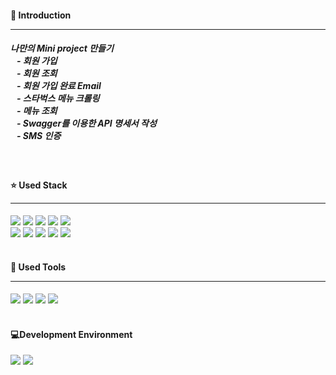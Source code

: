 <h4> 📢 Introduction <hr/></h4>
  <h5>
    나만의 Mini project 만들기<br>
      &nbsp;&nbsp;&nbsp;- 회원 가입<br>
      &nbsp;&nbsp;&nbsp;- 회원 조회<br>
      &nbsp;&nbsp;&nbsp;- 회원 가입 완료 Email<br>
      &nbsp;&nbsp;&nbsp;- 스타벅스 메뉴 크롤링<br>
      &nbsp;&nbsp;&nbsp;- 메뉴 조회<br>
      &nbsp;&nbsp;&nbsp;- Swagger를 이용한 API 명세서 작성<br>
      &nbsp;&nbsp;&nbsp;- SMS 인증<br>
  </h5>
<br>
  <h4> ⭐ Used Stack <hr/> </h4>
  <div>
    <img src="https://img.shields.io/badge/Javascript-F7DF1E?style=flat&logo=javascript&logoColor=black">
    <img src="https://img.shields.io/badge/Node.js-339933?style=flat&logo=nodedotjs&logoColor=white">
    <img src="https://img.shields.io/badge/Nodemon-76D04B?style=flat&logo=nodemon&logoColor=black">
    <img src="https://img.shields.io/badge/Express-000000?style=flat&logo=express&logoColor=white">
    <img src="https://img.shields.io/badge/Swagger-85EA2D?style=flat&logo=swagger&logoColor=black">
    <br>
    <img src="https://img.shields.io/badge/MongoDB-47A248?style=flat&logo=mongodb&logoColor=white">
    <img src="https://img.shields.io/badge/Mongoose-880000?style=flat&logo=mongoose&logoColor=white">
    <img src="https://img.shields.io/badge/HTML-E34F26?style=flat&logo=html5&logoColor=white">
    <img src="https://img.shields.io/badge/CSS-1572B6?style=flat&logo=css3&logoColor=white">
    <img src="https://img.shields.io/badge/.ENV-ECD53F?style=flat&logo=dotenv&logoColor=black">  
  </div>
  <br>
  <h4> 📘 Used Tools <hr/> </h4>
  <div>
    <img src="https://img.shields.io/badge/Visual Studio Code-007ACC?style=flat&logo=visualstudiocode&logoColor=white">
    <img src="https://img.shields.io/badge/Postman-FF6C37?style=flat&logo=postman&logoColor=white">
    <img src="https://img.shields.io/badge/Github-181717?style=flat&logo=github&logoColor=white">
    <img src="https://img.shields.io/badge/MongoDB Comapss-47A248?style=flat&logo=mongodbcomapss&logoColor=white">
  </div>
  <br>
  <h4> 💻Development Environment</h4>
  <div>
    <img src="https://img.shields.io/badge/MacOS-000000?style=flat&logo=macos&logoColor=white">
    <img src="https://img.shields.io/badge/Apple-000000?style=flat&logo=apple&logoColor=white">
  </div>
